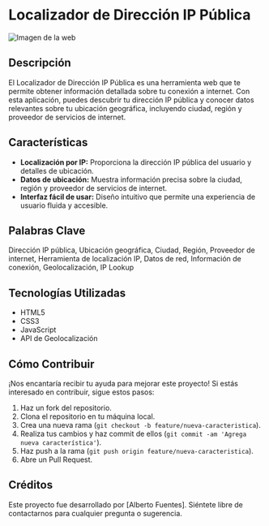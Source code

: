 # Localizador de Dirección IP Pública

![Imagen de la web](https://i.ibb.co/6RbGZZ9/Cual-Es-Mi-IPPublica-Alberto-Fuentes.png)

## Descripción
El Localizador de Dirección IP Pública es una herramienta web que te permite obtener información detallada sobre tu conexión a internet. Con esta aplicación, puedes descubrir tu dirección IP pública y conocer datos relevantes sobre tu ubicación geográfica, incluyendo ciudad, región y proveedor de servicios de internet.

## Características
- **Localización por IP:** Proporciona la dirección IP pública del usuario y detalles de ubicación.
- **Datos de ubicación:** Muestra información precisa sobre la ciudad, región y proveedor de servicios de internet.
- **Interfaz fácil de usar:** Diseño intuitivo que permite una experiencia de usuario fluida y accesible.

## Palabras Clave
Dirección IP pública, Ubicación geográfica, Ciudad, Región, Proveedor de internet, Herramienta de localización IP, Datos de red, Información de conexión, Geolocalización, IP Lookup

## Tecnologías Utilizadas
- HTML5
- CSS3
- JavaScript
- API de Geolocalización

## Cómo Contribuir
¡Nos encantaría recibir tu ayuda para mejorar este proyecto! Si estás interesado en contribuir, sigue estos pasos:
1. Haz un fork del repositorio.
2. Clona el repositorio en tu máquina local.
3. Crea una nueva rama (`git checkout -b feature/nueva-caracteristica`).
4. Realiza tus cambios y haz commit de ellos (`git commit -am 'Agrega nueva característica'`).
5. Haz push a la rama (`git push origin feature/nueva-caracteristica`).
6. Abre un Pull Request.

## Créditos
Este proyecto fue desarrollado por [Alberto Fuentes]. Siéntete libre de contactarnos para cualquier pregunta o sugerencia.



